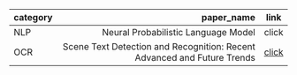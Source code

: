 | category                  | paper_name                 | link          |
| :------------------- | -------------------: |:---------------:|
| NLP  | Neural Probabilistic Language Model | click |
| OCR     | Scene Text Detection and Recognition: Recent Advanced and Future Trends| [click](https://www.notion.so/impactjoo/Scene-Text-Detection-and-Recognition-Recent-Advanced-and-Future-Trends-6912e6ce8ffb40f1aa75add8eb494e3e)         |
